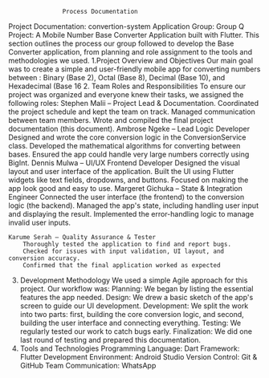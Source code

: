                    Process Documentation
Project Documentation: convertion-system Application
Group: Group Q
Project: A Mobile Number Base Converter Application built with Flutter.
This section outlines the process our group followed to develop the Base Converter application, from planning and role assignment to the tools and methodologies we used.
1.Project Overview and Objectives
Our main goal was to create a simple and user-friendly mobile app for converting numbers between : Binary (Base 2), Octal (Base 8), Decimal (Base 10), and Hexadecimal (Base 16
2. Team Roles and Responsibilities
To ensure our project was organized and everyone knew their tasks, we assigned the following roles:
    Stephen Malii – Project Lead & Documentation.
        Coordinated the project schedule and kept the team on track.
        Managed communication between team members.
        Wrote and compiled the final project documentation (this document).
    Ambrose Ngeke – Lead Logic Developer
        Designed and wrote the core conversion logic in the ConversionService class.
        Developed the mathematical algorithms for converting between bases.
        Ensured the app could handle very large numbers correctly using BigInt.
    Dennis Mulwa – UI/UX Frontend Developer
        Designed the visual layout and user interface of the application.
        Built the UI using Flutter widgets like text fields, dropdowns, and buttons.
        Focused on making the app look good and easy to use.
    Margeret Gichuka – State & Integration Engineer
        Connected the user interface (the frontend) to the conversion logic (the backend).
        Managed the app's state, including handling user input and displaying the result.
        Implemented the error-handling logic to manage invalid user inputs.

    Karume Serah – Quality Assurance & Tester
        Thoroughly tested the application to find and report bugs.
        Checked for issues with input validation, UI layout, and conversion accuracy.
        Confirmed that the final application worked as expected
3. Development Methodology
We used a simple Agile approach for this project. Our workflow was:
    Planning: We began by listing the essential features the app needed.
    Design: We drew a basic sketch of the app's screen to guide our UI development.
    Development: We split the work into two parts: first, building the core conversion logic, and second, building the user interface and connecting everything.
    Testing: We regularly tested our work to catch bugs early.
    Finalization: We did one last round of testing and prepared this documentation.
4. Tools and Technologies
    Programming Language: Dart
    Framework: Flutter
    Development Environment: Android Studio
    Version Control: Git & GitHub
    Team Communication: WhatsApp
